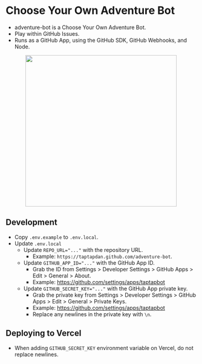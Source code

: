 # Choose Your Own Adventure Bot

- adventure-bot is a Choose Your Own Adventure Bot.
- Play within GitHub Issues.
- Runs as a GitHub App, using the GitHub SDK, GitHub Webhooks, and Node.

<p style="text-align: center" align="center">
  <img src="public/taptapbot.jpg" alt="" width="400" />
</p>

## Development

- Copy `.env.example` to `.env.local`.
- Update `.env.local`
  - Update `REPO_URL="..."` with the repository URL.
    - Example: `https://taptapdan.github.com/adventure-bot`.
  - Update `GITHUB_APP_ID="..."` with the GitHub App ID.
    - Grab the ID from Settings > Developer Settings > GitHub Apps > Edit > General > About.
    - Example: https://github.com/settings/apps/taptapbot
  - Update `GITHUB_SECRET_KEY="..."` with the GitHub App private key. 
    - Grab the private key from Settings > Developer Settings > GitHub Apps > Edit > General > Private Keys.
    - Example: https://github.com/settings/apps/taptapbot
    - Replace any newlines in the private key with `\n`.

## Deploying to Vercel

- When adding `GITHUB_SECRET_KEY` environment variable on Vercel, do not replace newlines.

